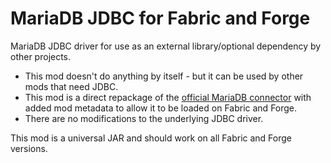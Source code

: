 # MariaDB JDBC for Fabric and Forge

MariaDB JDBC driver for use as an external library/optional dependency by other projects.

* This mod doesn't do anything by itself - but it can be used by other mods that need JDBC.
* This mod is a direct repackage of the [official MariaDB connector](https://mariadb.com/kb/en/about-mariadb-connector-j/) with added mod metadata to allow it to be loaded on Fabric and Forge.
* There are no modifications to the underlying JDBC driver.

This mod is a universal JAR and should work on all Fabric and Forge versions.
